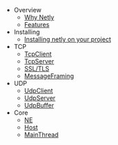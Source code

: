 - Overview
  - [Why Netly](why-netly.md "Why use netly socket library")
  - [Features](features.md "Netly version features")
- Installing
  - [Installing netly on your project](install.md "Install netly on unity application using AssetStore, Install netly using nuget, Install netly from source code")
- TCP
  - [TcpClient](tcp-client.md "Netly tcp client")
  - [TcpServer](tcp-server.md "Netly tcp server")
  - [SSL/TLS](ssl-tls.md "Netly ssl and tls")
  - [MessageFraming](/ "Netly tcp message framing")
- UDP
  - [UdpClient](udp-client.md "Netly udp client")
  - [UdpServer](udp-server.md "Netly udp server")
  - [UdpBuffer](udp-message-framing.md "Netly udp buffer, from message-framing")
- Core
  - [NE](ne.md "Netly Encoding")
  - [Host](host.md "Netly Host")
  - [MainThread](main-thread.md "Netly Main thread") 
